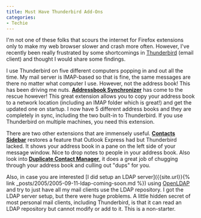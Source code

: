 ```yaml
---
title: Must Have Thunderbird Add-Ons
categories:
- Techie
---
```


I'm not one of these folks that scours the internet for Firefox extensions only to make my web browser slower and crash more often. However, I've recently been really frustrated by some shortcomings in [Thunderbird](http://www.mozilla.com/en-US/thunderbird/) (email client) and thought I would share some findings.

I use Thunderbird on five different computers popping in and out all the time. My mail server is IMAP-based so that is fine, the same messages are there no matter what computer I use. However, not the address book! This has been driving me nuts. **[Addressbook Synchronizer](http://www.ggbs.de/extensions/AddressbooksSynchronizer.html)** has come to the rescue however! This great extension allows you to copy your address book to a network location (including an IMAP folder which is great!) and get the updated one on startup. I now have 5 different address books and they are completely in sync, including the two built-in to Thunderbird. If you use Thunderbird on multiple machines, you need this extension.

There are two other extensions that are immensely useful. **[Contacts Sidebar](https://addons.mozilla.org/thunderbird/70/)** restores a feature that Outlook Express had but Thunderbird lacked. It shows your address book in a pane on the left side of your message window. Nice to drop notes to people in your address book. Also look into **[Duplicate Contact Manager](https://addons.mozilla.org/thunderbird/2505/)**, it does a great job of chugging through your address book and culling out "dups" for you.

Also, in case you are interested [I did setup an LDAP server]({{site.url}}{% link _posts/2005/2005-09-11-ldap-coming-soon.md %}) using [OpenLDAP](http://www.openldap.org/) and try to just have all my mail clients use the LDAP repository. I got the LDAP server setup, but there were huge problems. A little hidden secret of most personal mail clients, including Thunderbird, is that it can read an LDAP repository but cannot modify or add to it. This is a non-starter.
